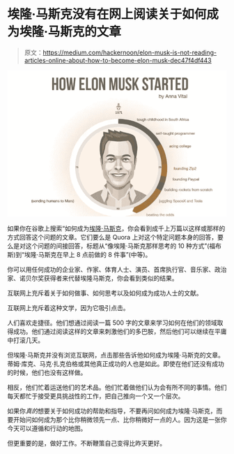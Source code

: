 # 埃隆·马斯克没有在网上阅读关于如何成为埃隆·马斯克的文章

> 原文：<https://medium.com/hackernoon/elon-musk-is-not-reading-articles-online-about-how-to-become-elon-musk-dec47f4df443>

![](img/5c0253ddfeac07bcf807f63aef770cec.png)

如果你在谷歌上搜索“如何成为[埃隆·马斯克](https://hackernoon.com/tagged/elon-musk)，你会看到成千上万篇以这样或那样的方式回答这个问题的文章。它们要么是 Quora 上对这个特定问题本身的回答，要么是对这个问题的间接回答，标题从“像埃隆·马斯克那样思考的 10 种方式”(福布斯)到“埃隆·马斯克在早上 8 点前做的 8 件事”(中等)。

你可以用任何成功的企业家、作家、体育人士、演员、首席执行官、音乐家、政治家、诺贝尔奖获得者来代替埃隆马斯克，你会看到类似的结果。

互联网上充斥着关于如何做事、如何思考以及如何成为成功人士的文献。

互联网上充斥着这种文学，因为它吸引点击。

人们喜欢走捷径。他们想通过阅读一篇 500 字的文章来学习如何在他们的领域取得成功。他们通过阅读这样的文章来刺激他们的多巴胺，然后他们可以继续在平庸中打滚几天。

但埃隆·马斯克并没有浏览互联网，点击那些告诉他如何成为埃隆·马斯克的文章。蒂姆·库克、马克·扎克伯格或其他真正成功的人也是如此。即使在他们还没有成功的时候，他们也没有这样做。

相反，他们忙着运送他们的艺术品。他们忙着做他们认为会有所不同的事情。他们每天都忙于接受更具挑战性的工作，把自己推向一个又一个层次。

如果你*真的*想要关于如何成功的帮助和指导，不要再问如何成为埃隆·马斯克，而要开始问如何成为那个比你稍微领先一点、比你稍微好一点的人。因为这是一张你今天可以遵循和行动的地图。

但更重要的是，做好工作。不断鞭策自己变得比昨天更好。